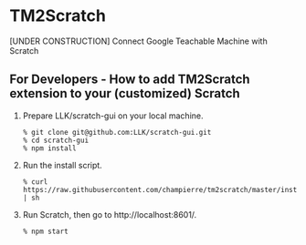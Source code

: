 # TM2Scratch

[UNDER CONSTRUCTION] Connect Google Teachable Machine with Scratch

## For Developers - How to add TM2Scratch extension to your (customized) Scratch

1. Prepare LLK/scratch-gui on your local machine.

    ```
    % git clone git@github.com:LLK/scratch-gui.git
    % cd scratch-gui
    % npm install
    ```

2. Run the install script.

    ```
    % curl https://raw.githubusercontent.com/champierre/tm2scratch/master/install.sh | sh
    ```

3. Run Scratch, then go to http://localhost:8601/.

    ```
    % npm start
    ```
